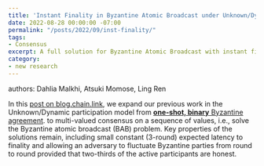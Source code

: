 ```yaml
---
title: 'Instant Finality in Byzantine Atomic Broadcast under Unknown/Dynamic Participation'
date: 2022-08-28 00:00:00 -07:00
permalink: "/posts/2022/09/inst-finality/"
tags:
- Consensus
excerpt: A full solution for Byzantine Atomic Broadcast with instant finality when there is an unknown and dynamic set of active nodes.
category:
- new research
---
```


authors: Dahlia Malkhi, Atsuki Momose, Ling Ren

In this [post on blog.chain.link](https://blog.chain.link/instant-finality-in-byzantine-atomic-broadcast-under-unknown-dynamic-participation/),
we expand our previous work in the Unknown/Dynamic participation model 
from 
[**one-shot, binary** Byzantine agreement](https://blog.chain.link/instant-finality-in-byzantine-generals-with-unknown-and-dynamic-participation/). 
to multi-valued consensus on a sequence of values, i.e., solve the Byzantine atomic broadcast (BAB) problem. 
Key properties of the solutions remain, including small constant (3-round) expected latency to finality and allowing an adversary to fluctuate Byzantine parties from round to round provided that two-thirds of the active participants are honest.

